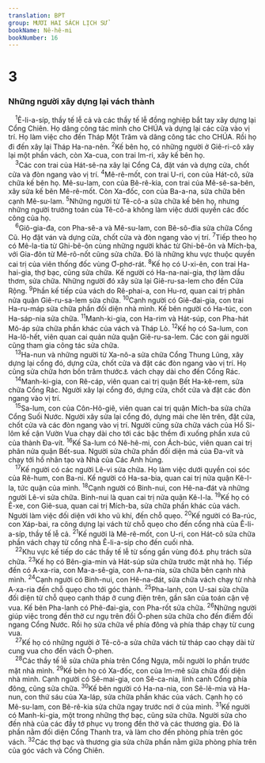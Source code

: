 ```yaml
---
translation: BPT
group: MƯƠI HAI SÁCH LỊCH SỬ
bookName: Nê-hê-mi 
bookNumber: 16
---
```


<div class="title"><h1>3</h1><h3>Những người xây dựng lại vách thành</h3></div>
<span class="verse ne_3_1"> <sup>1</sup>Ê-li-a-síp, thầy tế lễ cả và các thầy tế lễ đồng nghiệp bắt tay xây dựng lại Cổng Chiên. Họ dâng công tác mình cho CHÚA và dựng lại các cửa vào vị trí. Họ làm việc cho đến Tháp Một Trăm và dâng công tác cho CHÚA. Rồi họ đi đến xây lại Tháp Ha-na-nên.</span>
<span class="verse ne_3_2"><sup>2</sup>Kế bên họ, có những người ở Giê-ri-cô xây lại một phần vách, còn Xa-cua, con trai Im-ri, xây kế bên họ.<br/></span>
<span class="verse ne_3_3"> <sup>3</sup>Các con trai của Hát-sê-na xây lại Cổng Cá, đặt ván và dựng cửa, chốt cửa và đòn ngang vào vị trí.</span>
<span class="verse ne_3_4"><sup>4</sup>Mê-rê-mốt, con trai U-ri, con của Hát-cô, sửa chữa kế bên họ. Mê-su-lam, con của Bê-rê-kia, con trai của Mê-sê-sa-bên, xây sửa kế bên Mê-rê-mốt. Còn Xa-đốc, con của Ba-a-na, sửa chữa bên cạnh Mê-su-lam.</span>
<span class="verse ne_3_5"><sup>5</sup>Những người từ Tê-cô-a sửa chữa kế bên họ, nhưng những người trưởng toán của Tê-cô-a không làm việc dưới quyền các đốc công của họ.<br/></span>
<span class="verse ne_3_6"> <sup>6</sup>Giô-gia-đa, con Pha-sê-a và Mê-su-lam, con Bê-sô-đia sửa chữa Cổng Cũ. Họ đặt ván và dựng cửa, chốt cửa và đòn ngang vào vị trí.</span>
<span class="verse ne_3_7"><sup>7</sup>Tiếp theo họ có Mê-la-tia từ Ghi-bê-ôn cùng những người khác từ Ghi-bê-ôn và Mích-ba, với Gia-đôn từ Mê-rô-nốt cũng sửa chữa. Đó là những khu vực thuộc quyền cai trị của viên thống đốc vùng Ơ-phơ-rát.</span>
<span class="verse ne_3_8"><sup>8</sup>Kế họ có U-xi-ên, con trai Ha-hai-gia, thợ bạc, cũng sửa chữa. Kế người có Ha-na-nai-gia, thợ làm dầu thơm, sửa chữa. Những người đó xây sửa lại Giê-ru-sa-lem cho đến Cửa Rộng.</span>
<span class="verse ne_3_9"><sup>9</sup>Phần kế tiếp của vách do Rê-phai-a, con Hu-rơ, quan cai trị phân nửa quận Giê-ru-sa-lem sửa chữa.</span>
<span class="verse ne_3_10"><sup>10</sup>Cạnh người có Giê-đai-gia, con trai Ha-ru-máp sửa chữa phần đối diện nhà mình. Kế bên người có Ha-túc, con Ha-sáp-nia sửa chữa.</span>
<span class="verse ne_3_11"><sup>11</sup>Manh-ki-gia, con Ha-rim và Hát-súp, con Pha-hát Mô-áp sửa chữa phần khác của vách và Tháp Lò.</span>
<span class="verse ne_3_12"><sup>12</sup>Kế họ có Sa-lum, con Ha-lô-hết, viên quan cai quản nửa quận Giê-ru-sa-lem. Các con gái người cũng tham gia công tác sửa chữa.<br/></span>
<span class="verse ne_3_13"> <sup>13</sup>Ha-nun và những người từ Xa-nô-a sửa chữa Cổng Thung Lũng, xây dựng lại cổng đó, dựng cửa, chốt cửa và đặt các đòn ngang vào vị trí. Họ cũng sửa chữa hơn bốn trăm thước<a data-toggle="tooltip" data-placement="bottom" title="Nguyên văn, “1.000 cu-bít” (khoảng 444 thước).">⚓</a> vách chạy dài cho đến Cổng Rác.<br/></span>
<span class="verse ne_3_14"> <sup>14</sup>Manh-ki-gia, con Rê-cáp, viên quan cai trị quận Bết Ha-kê-rem, sửa chữa Cổng Rác. Người xây lại cổng đó, dựng cửa, chốt cửa và đặt các đòn ngang vào vị trí.<br/></span>
<span class="verse ne_3_15"> <sup>15</sup>Sa-lum, con của Côn-Hô-giê, viên quan cai trị quận Mích-ba sửa chữa Cổng Suối Nước. Người xây sửa lại cổng đó, dựng mái che lên trên, đặt cửa, chốt cửa và các đòn ngang vào vị trí. Người cũng sửa chữa vách của Hồ Si-lôm kế cận Vườn Vua chạy dài cho tới các bậc thềm đi xuống phần xưa cũ của thành Đa-vít.</span>
<span class="verse ne_3_16"><sup>16</sup>Kế Sa-lum có Nê-hê-mi, con Ách-búc, viên quan cai trị phân nửa quận Bết-sua. Người sửa chữa phần đối diện mả của Đa-vít và chạy tới hồ nhân tạo và Nhà của Các Anh hùng.<br/></span>
<span class="verse ne_3_17"> <sup>17</sup>Kế người có các người Lê-vi sửa chữa. Họ làm việc dưới quyền coi sóc của Rê-hum, con Ba-ni. Kế người có Ha-sa-bia, quan cai trị nửa quận Kê-I-la, tức quận của mình.</span>
<span class="verse ne_3_18"><sup>18</sup>Cạnh người có Binh-nui, con Hê-na-đát và những người Lê-vi sửa chữa. Binh-nui là quan cai trị nửa quận Kê-I-la.</span>
<span class="verse ne_3_19"><sup>19</sup>Kế họ có Ê-xe, con Giê-sua, quan cai trị Mích-ba, sửa chữa phần khác của vách. Người làm việc đối diện với kho vũ khí, đến chỗ quẹo.</span>
<span class="verse ne_3_20"><sup>20</sup>Kế người có Ba-rúc, con Xáp-bai, ra công dựng lại vách từ chỗ quẹo cho đến cổng nhà của Ê-li-a-síp, thầy tế lễ cả.</span>
<span class="verse ne_3_21"><sup>21</sup>Kế người là Mê-rê-mốt, con U-ri, con Hát-cô sửa chữa phần vách chạy từ cổng nhà Ê-li-a-síp cho đến cuối nhà.<br/></span>
<span class="verse ne_3_22"> <sup>22</sup>Khu vực kế tiếp do các thầy tế lễ từ sống gần vùng đó<a data-toggle="tooltip" data-placement="bottom" title="Có lẽ là vùng “Thung Lũng sông Giô-đanh.”">⚓</a> phụ trách sửa chữa.</span>
<span class="verse ne_3_23"><sup>23</sup>Kế họ có Bên-gia-min và Hát-súp sửa chữa trước mặt nhà họ. Tiếp đến có A-xa-ria, con Ma-a-sê-gia, con A-na-nia, sửa chữa bên cạnh nhà mình.</span>
<span class="verse ne_3_24"><sup>24</sup>Cạnh người có Binh-nui, con Hê-na-đát, sửa chữa vách chạy từ nhà A-xa-ria đến chỗ quẹo cho tới góc thành.</span>
<span class="verse ne_3_25"><sup>25</sup>Pha-lanh, con U-sai sửa chữa đối diện từ chỗ quẹo cạnh tháp ở cung điện trên, gần sân của toán cận vệ vua. Kế bên Pha-lanh có Phê-đai-gia, con Pha-rốt sửa chữa.</span>
<span class="verse ne_3_26"><sup>26</sup>Những người giúp việc trong đền thờ cư ngụ trên đồi Ô-phen sửa chữa cho đến điểm đối ngang Cổng Nước. Rồi họ sửa chữa về phía đông và phía tháp chạy từ cung vua.<br/></span>
<span class="verse ne_3_27"> <sup>27</sup>Kế họ có những người ở Tê-cô-a sửa chữa vách từ tháp cao chạy dài từ cung vua cho đến vách Ô-phen.<br/></span>
<span class="verse ne_3_28"> <sup>28</sup>Các thầy tế lễ sửa chữa phía trên Cổng Ngựa, mỗi người lo phần trước mặt nhà mình.</span>
<span class="verse ne_3_29"><sup>29</sup>Kế bên họ có Xa-đốc, con của Im-mê sửa chữa đối diện nhà mình. Cạnh người có Sê-mai-gia, con Sê-ca-nia, lính canh Cổng phía đông, cũng sửa chữa.</span>
<span class="verse ne_3_30"><sup>30</sup>Kế bên người có Ha-na-nia, con Sê-lê-mia và Ha-nun, con thứ sáu của Xa-láp, sửa chữa phần khác của vách. Cạnh họ có Mê-su-lam, con Bê-rê-kia sửa chữa ngay trước nơi ở của mình.</span>
<span class="verse ne_3_31"><sup>31</sup>Kế người có Manh-ki-gia, một trong những thợ bạc, cũng sửa chữa. Người sửa cho đến nhà của các đầy tớ phục vụ trong đền thờ và các thương gia. Đó là phần nằm đối diện Cổng Thanh tra, và làm cho đến phòng phía trên góc vách.</span>
<span class="verse ne_3_32"><sup>32</sup>Các thợ bạc và thương gia sửa chữa phần nằm giữa phòng phía trên của góc vách và Cổng Chiên.<br/></span>
